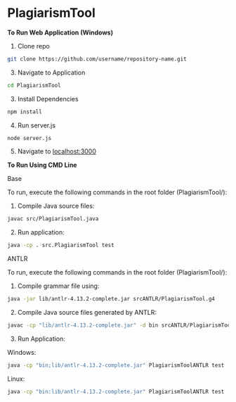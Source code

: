# PlagiarismTool

**To Run Web Application (Windows)**

1. Clone repo

```bash
git clone https://github.com/username/repository-name.git
```

3. Navigate to Application

```bash
cd PlagiarismTool
```

3. Install Dependencies

```bash
npm install
```

4. Run server.js

```bash
node server.js
```

5. Navigate to [localhost:3000](http://localhost:3000)


**To Run Using CMD Line**

Base 

To run, execute the following commands in the root folder (PlagiarismTool/):

1. Compile Java source files:

```bash
javac src/PlagiarismTool.java 
```

2. Run application:

```bash
java -cp . src.PlagiarismTool test
```


ANTLR

To run, execute the following commands in the root folder (PlagiarismTool/):

1. Compile grammar file using:
```bash
java -jar lib/antlr-4.13.2-complete.jar srcANTLR/PlagiarismTool.g4
```

2. Compile Java source files generated by ANTLR:

```bash
javac -cp "lib/antlr-4.13.2-complete.jar" -d bin srcANTLR/PlagiarismToolBaseListener.java srcANTLR/PlagiarismToolLexer.java srcANTLR/PlagiarismToolListener.java srcANTLR/PlagiarismToolParser.java srcANTLR/PlagiarismToolANTLR.java
```

3. Run Application:
 
Windows:

```bash
java -cp "bin;lib/antlr-4.13.2-complete.jar" PlagiarismToolANTLR test
```

Linux:

```bash
java -cp "bin:lib/antlr-4.13.2-complete.jar" PlagiarismToolANTLR test
```

